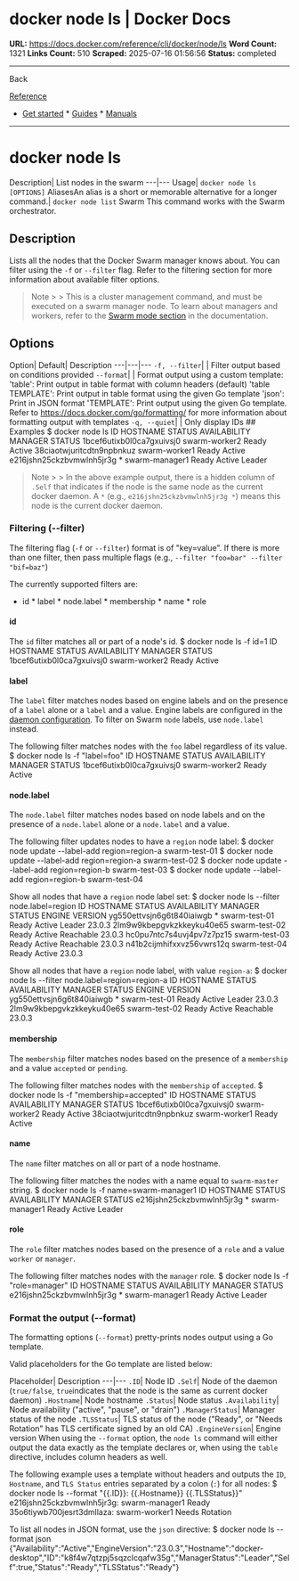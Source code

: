 # docker node ls | Docker Docs

**URL:** https://docs.docker.com/reference/cli/docker/node/ls
**Word Count:** 1321
**Links Count:** 510
**Scraped:** 2025-07-16 01:56:56
**Status:** completed

---

Back

[Reference](https://docs.docker.com/reference/)

  * [Get started](https://docs.docker.com/get-started/)   * [Guides](https://docs.docker.com/guides/)   * [Manuals](https://docs.docker.com/manuals/)

* * *

# docker node ls

Description| List nodes in the swarm   ---|---   Usage| `docker node ls [OPTIONS]`   AliasesAn alias is a short or memorable alternative for a longer command.| `docker node list`      Swarm This command works with the Swarm orchestrator.

## Description

Lists all the nodes that the Docker Swarm manager knows about. You can filter using the `-f` or `--filter` flag. Refer to the filtering section for more information about available filter options.

> Note >  > This is a cluster management command, and must be executed on a swarm manager node. To learn about managers and workers, refer to the [Swarm mode section](https://docs.docker.com/engine/swarm/) in the documentation.

## Options

Option| Default| Description   ---|---|---   `-f, --filter`| | Filter output based on conditions provided   `--format`| | Format output using a custom template:   'table': Print output in table format with column headers \(default\)   'table TEMPLATE': Print output in table format using the given Go template   'json': Print in JSON format   'TEMPLATE': Print output using the given Go template.   Refer to <https://docs.docker.com/go/formatting/> for more information about formatting output with templates   `-q, --quiet`| | Only display IDs      ## Examples               $ docker node ls          ID                           HOSTNAME        STATUS  AVAILABILITY  MANAGER STATUS     1bcef6utixb0l0ca7gxuivsj0    swarm-worker2   Ready   Active     38ciaotwjuritcdtn9npbnkuz    swarm-worker1   Ready   Active     e216jshn25ckzbvmwlnh5jr3g *  swarm-manager1  Ready   Active        Leader     

> Note >  > In the above example output, there is a hidden column of `.Self` that indicates if the node is the same node as the current docker daemon. A `*` \(e.g., `e216jshn25ckzbvmwlnh5jr3g *`\) means this node is the current docker daemon.

### Filtering \(--filter\)

The filtering flag \(`-f` or `--filter`\) format is of "key=value". If there is more than one filter, then pass multiple flags \(e.g., `--filter "foo=bar" --filter "bif=baz"`\)

The currently supported filters are:

  * id   * label   * node.label   * membership   * name   * role

#### id

The `id` filter matches all or part of a node's id.               $ docker node ls -f id=1          ID                         HOSTNAME       STATUS  AVAILABILITY  MANAGER STATUS     1bcef6utixb0l0ca7gxuivsj0  swarm-worker2  Ready   Active     

#### label

The `label` filter matches nodes based on engine labels and on the presence of a `label` alone or a `label` and a value. Engine labels are configured in the [daemon configuration](https://docs.docker.com/reference/cli/dockerd/#daemon-configuration-file). To filter on Swarm `node` labels, use `node.label` instead.

The following filter matches nodes with the `foo` label regardless of its value.               $ docker node ls -f "label=foo"          ID                         HOSTNAME       STATUS  AVAILABILITY  MANAGER STATUS     1bcef6utixb0l0ca7gxuivsj0  swarm-worker2  Ready   Active     

#### node.label

The `node.label` filter matches nodes based on node labels and on the presence of a `node.label` alone or a `node.label` and a value.

The following filter updates nodes to have a `region` node label:               $ docker node update --label-add region=region-a swarm-test-01     $ docker node update --label-add region=region-a swarm-test-02     $ docker node update --label-add region=region-b swarm-test-03     $ docker node update --label-add region=region-b swarm-test-04     

Show all nodes that have a `region` node label set:               $ docker node ls --filter node.label=region          ID                            HOSTNAME        STATUS    AVAILABILITY   MANAGER STATUS   ENGINE VERSION     yg550ettvsjn6g6t840iaiwgb *   swarm-test-01   Ready     Active         Leader           23.0.3     2lm9w9kbepgvkzkkeyku40e65     swarm-test-02   Ready     Active         Reachable        23.0.3     hc0pu7ntc7s4uvj4pv7z7pz15     swarm-test-03   Ready     Active         Reachable        23.0.3     n41b2cijmhifxxvz56vwrs12q     swarm-test-04   Ready     Active                          23.0.3     

Show all nodes that have a `region` node label, with value `region-a`:               $ docker node ls --filter node.label=region=region-a          ID                            HOSTNAME        STATUS    AVAILABILITY   MANAGER STATUS   ENGINE VERSION     yg550ettvsjn6g6t840iaiwgb *   swarm-test-01   Ready     Active         Leader           23.0.3     2lm9w9kbepgvkzkkeyku40e65     swarm-test-02   Ready     Active         Reachable        23.0.3     

#### membership

The `membership` filter matches nodes based on the presence of a `membership` and a value `accepted` or `pending`.

The following filter matches nodes with the `membership` of `accepted`.               $ docker node ls -f "membership=accepted"          ID                           HOSTNAME        STATUS  AVAILABILITY  MANAGER STATUS     1bcef6utixb0l0ca7gxuivsj0    swarm-worker2   Ready   Active     38ciaotwjuritcdtn9npbnkuz    swarm-worker1   Ready   Active     

#### name

The `name` filter matches on all or part of a node hostname.

The following filter matches the nodes with a name equal to `swarm-master` string.               $ docker node ls -f name=swarm-manager1          ID                           HOSTNAME        STATUS  AVAILABILITY  MANAGER STATUS     e216jshn25ckzbvmwlnh5jr3g *  swarm-manager1  Ready   Active        Leader     

#### role

The `role` filter matches nodes based on the presence of a `role` and a value `worker` or `manager`.

The following filter matches nodes with the `manager` role.               $ docker node ls -f "role=manager"          ID                           HOSTNAME        STATUS  AVAILABILITY  MANAGER STATUS     e216jshn25ckzbvmwlnh5jr3g *  swarm-manager1  Ready   Active        Leader     

### Format the output \(--format\)

The formatting options \(`--format`\) pretty-prints nodes output using a Go template.

Valid placeholders for the Go template are listed below:

Placeholder| Description   ---|---   `.ID`| Node ID   `.Self`| Node of the daemon \(`true/false`, `true`indicates that the node is the same as current docker daemon\)   `.Hostname`| Node hostname   `.Status`| Node status   `.Availability`| Node availability \("active", "pause", or "drain"\)   `.ManagerStatus`| Manager status of the node   `.TLSStatus`| TLS status of the node \("Ready", or "Needs Rotation" has TLS certificate signed by an old CA\)   `.EngineVersion`| Engine version      When using the `--format` option, the `node ls` command will either output the data exactly as the template declares or, when using the `table` directive, includes column headers as well.

The following example uses a template without headers and outputs the `ID`, `Hostname`, and `TLS Status` entries separated by a colon \(`:`\) for all nodes:               $ docker node ls --format "{{.ID}}: {{.Hostname}} {{.TLSStatus}}"          e216jshn25ckzbvmwlnh5jr3g: swarm-manager1 Ready     35o6tiywb700jesrt3dmllaza: swarm-worker1 Needs Rotation     

To list all nodes in JSON format, use the `json` directive:               $ docker node ls --format json     {"Availability":"Active","EngineVersion":"23.0.3","Hostname":"docker-desktop","ID":"k8f4w7qtzpj5sqzclcqafw35g","ManagerStatus":"Leader","Self":true,"Status":"Ready","TLSStatus":"Ready"}